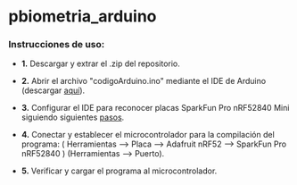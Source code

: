 # pbiometria_arduino
### Instrucciones de uso:
- **1.** Descargar y extrar el .zip del repositorio.

- **2.** Abrir el archivo "codigoArduino.ino" mediante el IDE de Arduino (descargar [aquí](https://www.arduino.cc/en/software)). 
- **3.** Configurar el IDE para reconocer placas SparkFun Pro nRF52840 Mini siguiendo siguientes [pasos](https://learn.sparkfun.com/tutorials/nrf52840-development-with-arduino-and-circuitpython).
- **4.** Conectar y establecer el microcontrolador para la compilación del programa: ( Herramientas --> Placa --> Adafruit nRF52 --> SparkFun Pro nRF52840 ) (Herramientas --> Puerto).
- **5.** Verificar y cargar el programa al microcontrolador. 
